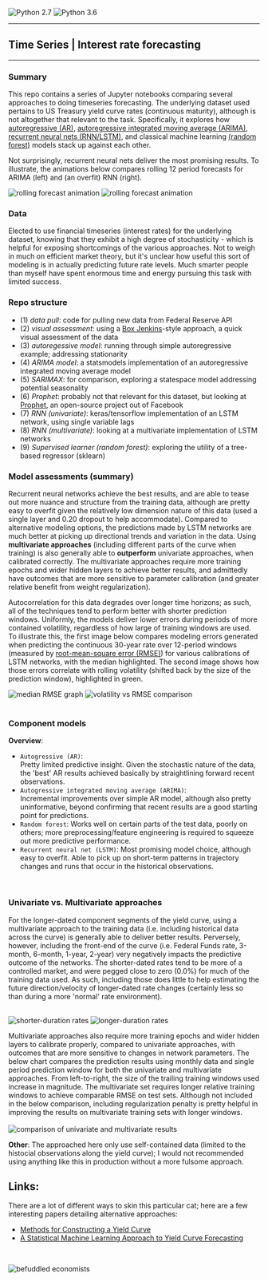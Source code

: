 ![Python 2.7](https://img.shields.io/badge/python-2.7-blue.svg)
![Python 3.6](https://img.shields.io/badge/python-3.6-blue.svg)

-----------------

## Time Series | Interest rate forecasting

-----------------
### Summary

This repo contains a series of Jupyter notebooks comparing several approaches to doing timeseries forecasting.  The underlying dataset used pertains to US Treasury yield curve rates (continuous maturity), although is not altogether that relevant to the task.  Specifically, it explores how <a href="https://en.wikipedia.org/wiki/Autoregressive_model" target="_blank">autoregressive (AR)</a>, <a href="https://en.wikipedia.org/wiki/Autoregressive_integrated_moving_average" target="_blank">autoregressive integrated moving average (ARIMA)</a>, <a href="https://en.wikipedia.org/wiki/Recurrent_neural_network" target="_blank">recurrent neural nets (RNN/LSTM)</a>, and classical machine learning <a href="https://en.wikipedia.org/wiki/Random_forest" target="_blank">(random forest)</a> models stack up against each other.

Not surprisingly, recurrent neural nets deliver the most promising results.  To illustrate, the animations below compares rolling 12 period forecasts for ARIMA (left) and (an overfit) RNN (right).

![rolling forecast animation](images/arima_snake.gif.png)  ![rolling forecast animation](images/rnn_mv.gif.png)

### Data
Elected to use financial timeseries (interest rates) for the underlying dataset, knowing that they exhibit a high degree of stochasticity - which is helpful for exposing shortcomings of the various approaches.  Not to weigh in much on efficient market theory, but it's unclear how useful this sort of modeling is in actually predicting future rate levels.  Much smarter people than myself have spent enormous time and energy pursuing this task with limited success.

### Repo structure
* (1) *data pull*: code for pulling new data from Federal Reserve API
* (2) *visual assessment*: using a <a target="_blank" href="https://en.wikipedia.org/wiki/Box%E2%80%93Jenkins_method">Box Jenkins</a>-style approach, a quick visual assessment of the data 
* (3) *autoregessive model*: running through simple autoregressive example; addressing stationarity
* (4) *ARIMA model*: a statsmodels implementation of an autoregressive integrated moving average model
* (5) *SARIMAX*: for comparison, exploring a statespace model addressing potential seasonality
* (6) *Prophet*: probably not that relevant for this dataset, but looking at <a target="_blank" href="https://research.fb.com/prophet-forecasting-at-scale/">Prophet</a>, an open-source project out of Facebook 
* (7) *RNN (univariate)*: keras/tensorflow implementation of an LSTM network, using single variable lags
* (8) *RNN (multivariate)*: looking at a multivariate implementation of LSTM networks
* (9) *Supervised learner (random forest)*: exploring the utility of a tree-based regressor (sklearn)

### Model assessments (summary)
Recurrent neural networks achieve the best results, and are able to tease out more nuance and structure from the training data, although are pretty easy to overfit given the relatively low dimension nature of this data (used a single layer and 0.20 dropout to help accommodate).  Compared to alternative modeling options, the predictions made by LSTM networks are much better at picking up directional trends and variation in the data. Using **multivariate approaches** (including different parts of the curve when training) is also generally able to **outperform** univariate approaches, when calibrated correctly.  The multivariate approaches require more training epochs and wider hidden layers to achieve better results, and admittedly have outcomes that are more sensitive to parameter calibration (and greater relative benefit from weight regularization).

Autocorrelation for this data degrades over longer time horizons; as such, all of the techniques tend to perform better with shorter prediction windows.  Uniformly, the models deliver lower errors during periods of more contained volatility, regardless of how large of training windows are used. To illustrate this, the first image below compares modeling errors generated when predicting the continuous 30-year rate over 12-period windows (measured by <a href="https://en.wikipedia.org/wiki/Root-mean-square_deviation" target="_blank">root-mean-square error (RMSE)</a>) for various calibrations of LSTM networks, with the median highlighted.  The second image shows how those errors correlate with rolling volatility (shifted back by the size of the prediction window), highlighted in green.

![median RMSE graph](images/rmse.png )  ![volatility vs RMSE comparison](images/rmse_vol_comp.png )
<br><br>

### Component models
**Overview**:
<br>
* `Autogressive (AR)`:<br>
Pretty limited predictive insight.  Given the stochastic nature of the data, the 'best' AR results achieved basically by straightlining forward recent observations.<br>
* `Autogressive integrated moving average (ARIMA)`:<br>
Incremental improvements over simple AR model, although also pretty uninformative, beyond confirming that recent results are a good starting point for predictions.<br>
* `Random forest`: Works well on certain parts of the test data, poorly on others; more preprocessing/feature engineering is required to squeeze out more predictive performance.<br>
* `Recurrent neural net (LSTM)`: Most promising model choice, although easy to overfit.  Able to pick up on short-term patterns in trajectory changes and runs that occur in the historical observations.<br>
<br>

### Univariate vs. Multivariate approaches
For the longer-dated component segments of the yield curve, using a multivariate approach to the training data (i.e. including historical data across the curve) is generally able to deliver better results. Perversely, however, including the front-end of the curve (i.e. Federal Funds rate, 3-month, 6-month, 1-year, 2-year) very negatively impacts the predictive outcome of the networks.  The shorter-dated rates tend to be more of a controlled market, and were pegged close to zero (0.0%) for much of the training data used.  As such, including those does little to help estimating the future direction/velocity of longer-dated rate changes (certainly less so than during a more 'normal' rate environment).
<br><br>

![shorter-duration rates](images/short_duration.png )  ![longer-duration rates](images/long_duration.png )

Multivariate approaches also require more training epochs and wider hidden layers to calibrate properly, compared to univariate approaches, with outcomes that are more sensitive to changes in network parameters.  The below chart compares the prediction results using monthly data and single period prediction window for both the univariate and multivariate approaches.  From left-to-right, the size of the trailing training windows used increase in magnitude.  The multivariate set requires longer relative training windows to achieve comparable RMSE on test sets.  Although not included in the below comparison, including regularization penalty is pretty helpful in improving the results on multivariate training sets with longer windows.
<br><br>
![comparison of univariate and multivariate results](images/uni_v_multi.png ) 


**Other**:
The approached here only use self-contained data (limited to the histocial observations along the yield curve); I would not recommended using anything like this in production without a more fulsome approach.

## Links:
There are a lot of different ways to skin this particular cat; here are a few interesting papers detailing alternative approaches:
* <a href="http://www.math.ku.dk/~rolf/HaganWest.pdf" target="_blank">Methods for Constructing a Yield Curve</a>
* <a href="https://arxiv.org/abs/1703.01536" target="_blank">A Statistical Machine Learning Approach to Yield Curve Forecasting</a>
<br>

![befuddled economists](images/economists.png )